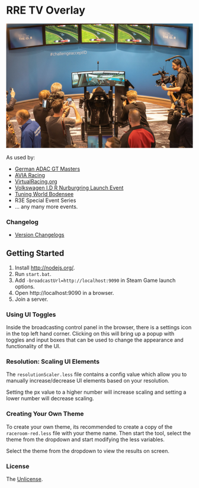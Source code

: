 # RRE TV Overlay

![alt text](public/img/vw.jpg "Logo Title Text 1")

As used by:

* [German ADAC GT Masters](https://www.adac-gt-masters.de/uk)
* [AVIA Racing](https://www.avia-racing.de/nc/startseite.html)
* [VirtualRacing.org](https://www.virtualracing.org/home/)
* [Volkswagen I.D R Nurburgring Launch Event](https://www.gtplanet.net/volkswagen-partners-with-raceroom-for-id-r-nurburgring-competition/)
* [Tuning World Bodensee](https://www.raceroom.com/en/raceroom-esports-event-at-the-tuning-world-bodensee-2019/)
* R3E Special Event Series
* ... any many more events.



### Changelog
* [Version Changelogs](changelog.md)

## Getting Started
1. Install http://nodejs.org/.
2. Run `start.bat`.
3. Add `-broadcastUrl=http://localhost:9090` in Steam Game launch options.
4. Open http://localhost:9090 in a browser.
5. Join a server.

### Using UI Toggles
Inside the broadcasting control panel in the browser, there is a settings icon in the top left hand corner. Clicking on this will bring up a popup with toggles and input boxes that can be used to change the appearance and functionality of the UI.

### Resolution: Scaling UI Elements
The `resolutionScaler.less` file contains a config value which allow you to manually increase/decrease UI elements based on your resolution.

Setting the px value to a higher number will increase scaling and setting a lower number will decrease scaling.

### Creating Your Own Theme
To create your own theme, its recommended to create a copy of the `raceroom-red.less` file with your theme name. Then start the tool, select the theme from the dropdown and start modifying the less variables.

Select the theme from the dropdown to view the results on screen.

### License
The [Unlicense](LICENSE).
